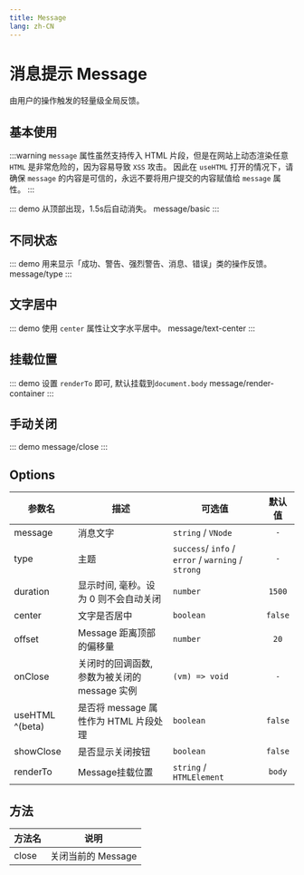 ```yaml
---
title: Message
lang: zh-CN
---
```


# 消息提示 Message
由用户的操作触发的轻量级全局反馈。


## 基本使用
:::warning 
 `message` 属性虽然支持传入 HTML 片段，但是在网站上动态渲染任意 `HTML` 是非常危险的，因为容易导致 `XSS` 攻击。 因此在 `useHTML` 打开的情况下，请确保 `message` 的内容是可信的，永远不要将用户提交的内容赋值给 `message` 属性。
:::

::: demo 从顶部出现，1.5s后自动消失。
message/basic
:::


## 不同状态
::: demo 用来显示「成功、警告、强烈警告、消息、错误」类的操作反馈。
message/type
:::

## 文字居中
::: demo 使用 `center` 属性让文字水平居中。
message/text-center
:::

## 挂载位置
::: demo 设置 `renderTo` 即可, 默认挂载到`document.body`
message/render-container
:::

## 手动关闭
::: demo 
message/close
:::

## Options
|参数名|描述|可选值|默认值|
|---|---|---|:---:|
|message|消息文字|`string` / `VNode`|`-`|
|type|主题|`success`/ `info` / `error` / `warning` / `strong` |`-`|
|duration|显示时间, 毫秒。设为 0 则不会自动关闭|`number`|`1500`|
|center|文字是否居中|`boolean`|`false`|
|offset|Message 距离顶部的偏移量|`number`|`20`|
|onClose|关闭时的回调函数, 参数为被关闭的 message 实例|`(vm) => void`|`-`|
|useHTML ^(beta)|是否将 message 属性作为 HTML 片段处理|`boolean`| `false`|
|showClose|是否显示关闭按钮|`boolean`|`false`|
|renderTo|Message挂载位置|`string` / `HTMLElement`|`body`|




## 方法
|方法名|说明|
|---|---|
|close|关闭当前的 Message|


